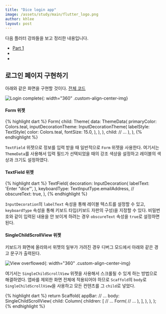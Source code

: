 ```yaml
---
title: "Dice login app"
image: /assets/study/main/flutter_logo.png
author: khlee
layout: post
---
```


다음 플러터 강좌들을 보고 정리한 내용입니다.
* [Part 1](https://youtu.be/mQX_kJKnZzk)
* 
* 

## 로그인 페이지 구현하기

아래와 같은 화면을 구현할 것이다. [전체 코드](https://github.com/lklab/flutter-test/blob/cc9ab8301a192f6ca75be30ba782dca68ad26ab3/login_dice/lib/main.dart)

![Login complete]({{site.baseurl}}/assets/study/flutter/014_dice_app/login_complete.png){: width="360" .custom-align-center-img}

#### Form 위젯

{% highlight dart %}
Form(
  child: Theme(
    data: ThemeData(
      primaryColor: Colors.teal,
      inputDecorationTheme: InputDecorationTheme(
        labelStyle: TextStyle(
          color: Colors.teal,
          fontSize: 15.0,
        ),
      ),
    ),
    child: // ...
  ),
),
{% endhighlight %}

`TextField` 위젯으로 정보를 입력 받을 때 일반적으로 `Form` 위젯을 사용한다. 여기서는 `ThemeData`를 사용해서 입력 필드가 선택되었을 때의 강조 색상을 설정하고 레이블의 색상과 크기도 설정하였다.

#### TextField 위젯

{% highlight dart %}
TextField(
  decoration: InputDecoration(
    labelText: 'Enter "dice"',
  ),
  keyboardType: TextInputType.emailAddress,
  // obscureText: true,
),
{% endhighlight %}

`InputDecoration`의 `labelText` 속성을 통해 레이블 텍스트를 설정할 수 있고, `keyboardType` 속성을 통해 키보드 타입(키보드 자판의 구성)을 지정할 수 있다. 비밀번호와 같이 입력된 내용을 안 보이게 하려는 경우 `obscureText` 속성을 `true`로 설정하면 된다.

#### SingleChildScrollView 위젯

키보드가 화면에 올라와서 위젯의 일부가 가려진 경우 디버그 모드에서 아래와 같은 경고 문구가 출력된다.

![View overflowed]({{site.baseurl}}/assets/study/flutter/014_dice_app/login_overflow.png){: width="360" .custom-align-center-img}

여기서는 `SingleChildScrollView` 위젯을 사용해서 스크롤될 수 있게 하는 방법으로 해결하였다. 앱바를 제외한 화면 전체에 적용되어야 하므로 `Scaffold`의 `body`로 `SingleChildScrollView`을 사용하고 모든 컨텐츠를 그 `child`로 넣었다.

{% highlight dart %}
return Scaffold(
  appBar: // ...
  body: SingleChildScrollView(
    child: Column(
      children: [
        // ...
        Form(
          // ...
        ),
      ],
    ),
  ),
);
{% endhighlight %}
